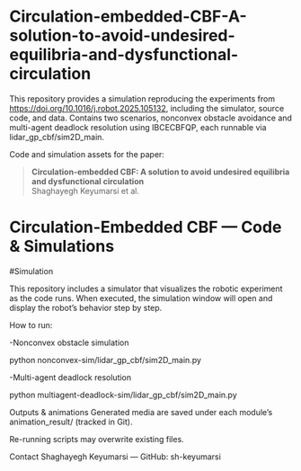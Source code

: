 # Circulation-embedded-CBF-A-solution-to-avoid-undesired-equilibria-and-dysfunctional-circulation
This repository provides a simulation reproducing the experiments from https://doi.org/10.1016/j.robot.2025.105132, including the simulator, source code, and data.  Contains two scenarios, nonconvex obstacle avoidance and multi-agent deadlock resolution using IBCECBFQP, each runnable via lidar_gp_cbf/sim2D_main.


Code and simulation assets for the paper:
> **Circulation-embedded CBF: A solution to avoid undesired equilibria and dysfunctional circulation**  
> Shaghayegh Keyumarsi et al.



# Circulation-Embedded CBF — Code & Simulations

#Simulation

This repository includes a simulator that visualizes the robotic experiment as the code runs.
When executed, the simulation window will open and display the robot’s behavior step by step.


How to run:

-Nonconvex obstacle simulation

python nonconvex-sim/lidar_gp_cbf/sim2D_main.py

-Multi-agent deadlock resolution

python multiagent-deadlock-sim/lidar_gp_cbf/sim2D_main.py


Outputs & animations
Generated media are saved under each module’s animation_result/ (tracked in Git).

Re-running scripts may overwrite existing files.

Contact
Shaghayegh Keyumarsi — GitHub: sh-keyumarsi
